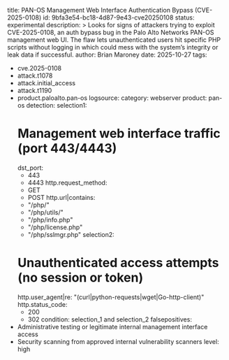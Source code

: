 title: PAN-OS Management Web Interface Authentication Bypass (CVE-2025-0108)
id: 9bfa3e54-bc18-4d87-9e43-cve20250108
status: experimental
description: >
  Looks for signs of attackers trying to exploit CVE-2025-0108, an auth bypass bug in
  the Palo Alto Networks PAN-OS management web UI. The flaw lets unauthenticated users 
  hit specific PHP scripts without logging in which could mess with the system’s 
  integrity or leak data if successful.
author: Brian Maroney
date: 2025-10-27
tags:
  - cve.2025-0108
  - attack.t1078
  - attack.initial_access
  - attack.t1190
  - product.paloalto.pan-os
logsource:
  category: webserver
  product: pan-os
detection:
  selection1:
    # Management web interface traffic (port 443/4443)
    dst_port:
      - 443
      - 4443
    http.request_method:
      - GET
      - POST
    http.url|contains:
      - "/php/"
      - "/php/utils/"
      - "/php/info.php"
      - "/php/license.php"
      - "/php/sslmgr.php"
  selection2:
    # Unauthenticated access attempts (no session or token)
    http.user_agent|re: "(curl|python-requests|wget|Go-http-client)"
    http.status_code:
      - 200
      - 302
  condition: selection_1 and selection_2
falsepositives:
  - Administrative testing or legitimate internal management interface access
  - Security scanning from approved internal vulnerability scanners
level: high
